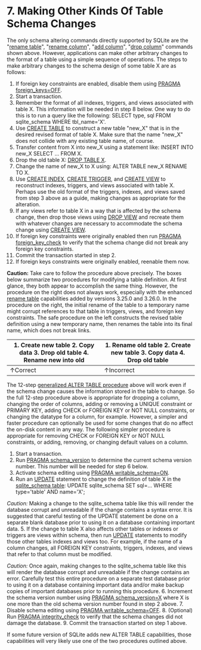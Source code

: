 # 7\. Making Other Kinds Of Table Schema Changes


 The only schema altering commands directly supported by SQLite are the
"[rename table](lang_altertable.html#altertabrename)", "[rename column](lang_altertable.html#altertabmvcol)", "[add column](lang_altertable.html#altertabaddcol)", "[drop column](lang_altertable.html#altertabdropcol)"
commands shown above. However, applications
can make other arbitrary changes to the format of a table using a simple
sequence of operations.
The steps to make arbitrary changes to the schema design of some table X
are as follows:



1. If foreign key constraints are enabled, disable them using [PRAGMA foreign\_keys\=OFF](pragma.html#pragma_foreign_keys).
2. Start a transaction.
3. Remember the format of all indexes, triggers, and views associated with table X.
This information will be needed in step 8 below. One way to do this is
to run a query like the following:
SELECT type, sql FROM sqlite\_schema WHERE tbl\_name\='X'.
4. Use [CREATE TABLE](lang_createtable.html) to construct a new table "new\_X" that is in the desired
revised format of table X. Make sure that the name "new\_X" does not collide
with any existing table name, of course.
5. Transfer content from X into new\_X using a statement
like: INSERT INTO new\_X SELECT ... FROM X.
6. Drop the old table X: [DROP TABLE X](lang_droptable.html).
7. Change the name of new\_X to X using: ALTER TABLE new\_X RENAME TO X.
8. Use [CREATE INDEX](lang_createindex.html), [CREATE TRIGGER](lang_createtrigger.html), and [CREATE VIEW](lang_createview.html)
to reconstruct indexes, triggers, and views
associated with table X. Perhaps use the old format of the triggers,
indexes, and views saved from step 3 above as a guide, making changes
as appropriate for the alteration.
9. If any views refer to table X in a way that is affected by the
schema change, then drop those views using [DROP VIEW](lang_dropview.html) and recreate them
with whatever changes are necessary to accommodate the schema change
using [CREATE VIEW](lang_createview.html).
10. If foreign key constraints were originally enabled
then run [PRAGMA foreign\_key\_check](pragma.html#pragma_foreign_key_check) to verify that the schema
change did not break any foreign key constraints.
11. Commit the transaction started in step 2\.
12. If foreign keys constraints were originally enabled, reenable them now.




**Caution:**
Take care to follow the procedure above precisely. The boxes below
summarize two procedures for modifying a table definition. At first
glance, they both appear to accomplish the same thing. However, the
procedure on the right does not always work, especially with the
enhanced [rename table](lang_altertable.html#altertabrename) capabilities added by versions 3\.25\.0 and
3\.26\.0\. In the procedure on the right, the initial rename of the
table to a temporary name might corrupt references to that table in
triggers, views, and foreign key constraints. The safe procedure on
the left constructs the revised table definition using a new temporary
name, then renames the table into its final name, which does not break
links.






| 1. Create new table 2. Copy data 3. Drop old table 4. Rename new into old | 1. Rename old table 2. Create new table 3. Copy data 4. Drop old table |
| --- | --- |
| ↑Correct | ↑Incorrect |



The 12\-step [generalized ALTER TABLE procedure](lang_altertable.html#otheralter)
above will work even if the
schema change causes the information stored in the table to change.
So the full 12\-step procedure above is appropriate for dropping a column,
changing the order of columns, adding or removing a UNIQUE constraint
or PRIMARY KEY, adding CHECK or FOREIGN KEY or NOT NULL constraints,
or changing the datatype for a column, for example. However, a simpler
and faster procedure can optionally be used for
some changes that do no affect the on\-disk content in any way.
The following simpler procedure is appropriate for removing
CHECK or FOREIGN KEY or NOT NULL constraints,
or adding, removing, or changing default values on
a column.



1. Start a transaction.
2. Run [PRAGMA schema\_version](pragma.html#pragma_schema_version) to determine the current schema
version number. This number will be needed for step 6 below.
3. Activate schema editing using 
[PRAGMA writable\_schema\=ON](pragma.html#pragma_writable_schema).
4. Run an [UPDATE](lang_update.html) statement to change the definition of table X
in the [sqlite\_schema table](schematab.html): 
UPDATE sqlite\_schema SET sql\=... WHERE type\='table' AND name\='X';


*Caution:* Making a change to the sqlite\_schema table like this will
render the database corrupt and unreadable if the change contains
a syntax error. It is suggested that careful testing of the UPDATE
statement be done on a separate blank database prior to using it on
a database containing important data.
5. If the change to table X also affects other tables or indexes or
triggers are views within schema, then run [UPDATE](lang_update.html) statements to modify
those other tables indexes and views too. For example, if the name of
a column changes, all FOREIGN KEY constraints, triggers, indexes, and
views that refer to that column must be modified.


*Caution:* Once again, making changes to the sqlite\_schema 
table like this will render the database corrupt and unreadable if the 
change contains an error. Carefully test this entire procedure
on a separate test database prior to using it on
a database containing important data and/or make backup copies of
important databases prior to running this procedure.
6. Increment the schema version number using
[PRAGMA schema\_version\=X](pragma.html#pragma_schema_version) where X is one
more than the old schema version number found in step 2 above.
7. Disable schema editing using 
[PRAGMA writable\_schema\=OFF](pragma.html#pragma_writable_schema).
8. (Optional) Run [PRAGMA integrity\_check](pragma.html#pragma_integrity_check) to verify that the
schema changes did not damage the database.
9. Commit the transaction started on step 1 above.


If some future version of SQLite adds new ALTER TABLE capabilities, 
those capabilities will very likely use one of the two procedures
outlined above.




